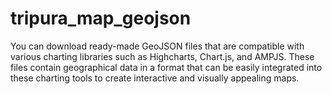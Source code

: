 # tripura_map_geojson
You can download ready-made GeoJSON files that are compatible with various charting libraries such as Highcharts, Chart.js, and AMPJS. These files contain geographical data in a format that can be easily integrated into these charting tools to create interactive and visually appealing maps.
